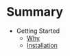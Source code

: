 # Summary

* Getting Started
    * [Why](introduction/why.md)
    * [Installation](introduction/installation.md)